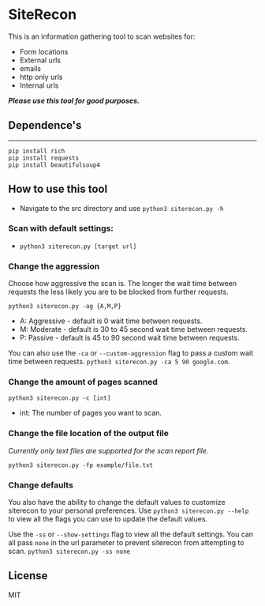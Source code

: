 # SiteRecon

This is an information gathering tool to scan websites for:
- Form locations
- External urls
- emails
- http only urls
- Internal urls

***Please use this tool for good purposes.***

## Dependence's
***
```{python}
pip install rich
pip install requests
pip install beautifulsoup4
```

## How to use this tool

- Navigate to the src directory and use `python3 siterecon.py -h`
### Scan with default settings:
- `python3 siterecon.py [target url]` 

### Change the aggression

Choose how aggressive the scan is. The longer the wait time between requests the less likely you are to be blocked from further requests.

`python3 siterecon.py -ag {A,M,P}`
- A: Aggressive - default is 0 wait time between requests.
- M: Moderate - default is 30 to 45 second wait time between requests.
- P: Passive - default is 45 to 90 second wait time between requests.

You can also use the `-ca` or `--custom-aggression` flag to pass a custom wait time between requests. `python3 siterecon.py -ca 5 90 google.com`. 

### Change the amount of pages scanned

`python3 siterecon.py -c [int]`
- int: The number of pages you want to scan.

### Change the file location of the output file

*Currently only text files are supported for the scan report file.*

`python3 siterecon.py -fp example/file.txt`

### Change defaults 

You also have the ability to change the default values to customize siterecon to your personal preferences. Use `python3 siterecon.py --help` to view all the flags you can use to update the default values.

Use the `-ss` or `--show-settings` flag to view all the default settings. You can all pass `none` in the url parameter to prevent siterecon from attempting to scan.
`python3 siterecon.py -ss none`

## License

MIT